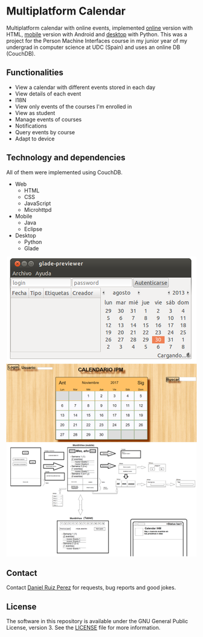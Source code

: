 Multiplatform Calendar
============

Multiplatform calendar with online events, implemented [online](https://github.com/DaniRuizPerez/CalendarWeb-Desktop-Mobile/blob/master/HTML5) version with HTML, [mobile](https://github.com/DaniRuizPerez/CalendarWeb-Desktop-Mobile/blob/master/Android) version with Android and [desktop](https://github.com/DaniRuizPerez/CalendarWeb-Desktop-Mobile/blob/master/HTML5) with Python. This was a project for the Person Machine Interfaces course in my junior year of my undergrad in computer science at UDC (Spain) and uses an online DB (CouchDB).  

## Functionalities

- View a calendar with different events stored in each day 
- View details of each event
- I18N
- View only events of the courses I'm enrolled in
- View as student
- Manage events of courses
- Notifications
- Query events by course
- Adapt to device


## Technology and dependencies

All of them were implemented using CouchDB.

- Web
	- HTML
	- CSS
	- JavaScript
	- Microhttpd
- Mobile
	- Java
	- Eclipse
- Desktop
	- Python
	- Glade


<p align="center">
<img src="https://github.com/DaniRuizPerez/CalendarWeb-Desktop-Mobile/blob/master/Python/mocks/no_menus.png">
<img src="https://github.com/DaniRuizPerez/CalendarWeb-Desktop-Mobile/blob/master/HTML5/EXAMPLE.PNG">
<img src="https://github.com/DaniRuizPerez/CalendarWeb-Desktop-Mobile/blob/master/Android/wireframe/Calendarh8.png">
</p>


## Contact

Contact [Daniel Ruiz Perez](mailto:druiz072@fiu.edu) for requests, bug reports and good jokes.


## License

The software in this repository is available under the GNU General Public License, version 3. See the [LICENSE](https://github.com/DaniRuizPerez/CalendarWeb-Desktop-Mobile/blob/master/LICENSE) file for more information.



